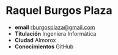 Raquel Burgos Plaza
===================

 * __email__ rburgosplaza@gmail.com
 * __Titulación__ Ingeniera Informática
 * __Ciudad__ Almorox
 * __Conocimientos__ GitHub

